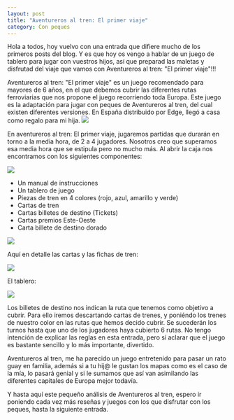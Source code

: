 ```yaml
---
layout: post
title: "Aventureros al tren: El primer viaje"
category: Con peques
---
```

Hola a todos, hoy vuelvo con una entrada que difiere mucho de los primeros posts del blog. Y es que hoy
os vengo a hablar de un juego de tablero para jugar con vuestros hijos, así que preparad las maletas y disfrutad
del viaje que vamos con Aventureros al tren: "El primer viaje"!!!

Aventureros al tren: "El primer viaje"  es un juego recomendado para mayores de 6 años, en el que debemos cubrir las diferentes
rutas ferroviarias que nos propone el juego recorriendo toda Europa. Este juego es la adaptación para jugar con peques de
Aventureros al tren, del cual existen diferentes versiones. En España distribuido por Edge, llegó a casa como regalo
para mi hija.
<img src="https://padreyrolero.github.io/padreyrolero/assets/img/aventurerosaltren/DSC01292.jpg">

En aventureros al tren: El primer viaje, jugaremos partidas que durarán en torno a la media hora, de 2 a 4 jugadores. Nosotros creo que superamos
esa media hora que se estipula pero no mucho más.
Al abrir la caja nos encontramos con los siguientes componentes:

<img src="https://padreyrolero.github.io/padreyrolero/assets/img/aventurerosaltren/DSC01295.jpg">

- Un manual de instrucciones
- Un tablero de juego
- Piezas de tren en 4 colores (rojo, azul, amarillo y verde)
- Cartas de tren 
- Cartas billetes de destino (Tickets)
- Cartas premios Este-Oeste
- Carta billete de destino dorado

<img src="https://padreyrolero.github.io/padreyrolero/assets/img/aventurerosaltren/DSC01294.jpg">

Aquí en detalle las cartas y las fichas de tren:

<img src="https://padreyrolero.github.io/padreyrolero/assets/img/aventurerosaltren/DSC01297.jpg">

El tablero:

<img src="https://padreyrolero.github.io/padreyrolero/assets/img/aventurerosaltren/DSC01296.jpg">

Los billetes de destino nos indican la ruta que tenemos como objetivo a cubrir. Para ello iremos descartando cartas de trenes, y poniéndo
los trenes de nuestro color en las rutas que hemos decido cubrir. Se sucederán los turnos hasta que uno de los jugadores haya
cubierto 6 rutas. No tengo intención de explicar las reglas en esta entrada, pero sí aclarar que el juego es bastante sencillo y lo más
importante, divertido.

Aventureros al tren, me ha parecido un juego entretenido para pasar un rato guay en familia, además si a tu hij@ le gustan los mapas como
es el caso de la mía, lo pasará genial y si le sumamos que así van asimilando las diferentes capitales de Europa mejor todavía.

Y hasta aquí este pequeño análisis de Aventureros al tren, espero ir poniendo cada vez más reseñas y juegos con los que disfrutar con los
peques, hasta la siguiente entrada.

